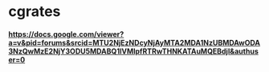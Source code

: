 # cgrates

#### https://docs.google.com/viewer?a=v&pid=forums&srcid=MTU2NjEzNDcyNjAyMTA2MDA1NzUBMDAwODA3NzQwMzE2NjY3ODU5MDABQ1lVMlpfRTRwTHNKATAuMQEBdjI&authuser=0
